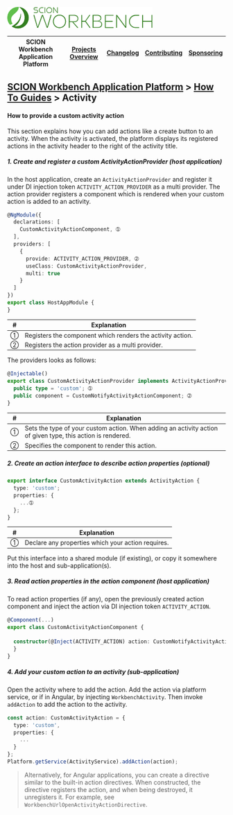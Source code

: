 <a href="/docs/site/application-platform/README.md"><img src="/resources/branding/scion-workbench-banner.svg" height="50" alt="SCION Workbench Application Platform"></a>

| SCION Workbench Application Platform | [Projects Overview][menu-projects-overview] | [Changelog][menu-changelog] | [Contributing][menu-contributing] | [Sponsoring][menu-sponsoring] |  
| --- | --- | --- | --- | --- |

## [SCION Workbench Application Platform][menu-home] > [How To Guides][menu-how-to] > Activity

#### How to provide a custom activity action

This section explains how you can add actions like a create button to an activity. When the activity is activated, the platform displays its registered actions in the activity header to the right of the activity title.

##### 1. Create and register a custom ActivityActionProvider (host application)

In the host application, create an `ActivityActionProvider` and register it under DI injection token `ACTIVITY_ACTION_PROVIDER` as a multi provider. The action provider registers a component which is rendered when your custom action is added to an activity.

```typescript
@NgModule({
  declarations: [
    CustomActivityActionComponent, ➀
  ],
  providers: [
    {
      provide: ACTIVITY_ACTION_PROVIDER, ➁
      useClass: CustomActivityActionProvider,
      multi: true
    }
  ]
})
export class HostAppModule {
}
```
|#|Explanation|
|-|-|
|➀|Registers the component which renders the activity action.|
|➁|Registers the action provider as a multi provider.|


The providers looks as follows:
```typescript
@Injectable()
export class CustomActivityActionProvider implements ActivityActionProvider {
  public type = 'custom'; ➀
  public component = CustomNotifyActivityActionComponent; ➁ 
}
```
|#|Explanation|
|-|-|
|➀|Sets the type of your custom action. When adding an activity action of given type, this action is rendered.|
|➁|Specifies the component to render this action.|

##### 2. Create an action interface to describe action properties (optional)

```typescript
export interface CustomActivityAction extends ActivityAction {
  type: 'custom';
  properties: {
    ...➀
  };
}
```
|#|Explanation|
|-|-|
|➀|Declare any properties which your action requires.|

Put this interface into a shared module (if existing), or copy it somewhere into the host and sub-application(s).

##### 3. Read action properties in the action component (host application)

To read action properties (if any), open the previously created action component and inject the action via DI injection token `ACTIVITY_ACTION`.

```typescript
@Component(...)
export class CustomActivityActionComponent {

  constructor(@Inject(ACTIVITY_ACTION) action: CustomNotifyActivityAction) {
  }
}
```

##### 4. Add your custom action to an activity (sub-application)

Open the activity where to add the action. Add the action via platform service, or if in Angular, by injecting `WorkbenchActivity`. Then invoke `addAction` to add the action to the activity.

```typescript
const action: CustomActivityAction = {
  type: 'custom',
  properties: {
    ...
  }
};
Platform.getService(ActivityService).addAction(action);
```

> Alternatively, for Angular applications, you can create a directive similar to the built-in action directives. When constructed, the directive registers the action, and when being destroyed, it unregisters it. For example, see `WorkbenchUrlOpenActivityActionDirective`.

[menu-how-to]: /docs/site/application-platform/howto/how-to.md

[menu-home]: /docs/site/application-platform/README.md
[menu-projects-overview]: https://github.com/SchweizerischeBundesbahnen/scion-workbench/blob/master/docs/site/projects-overview.md
[menu-changelog]: https://github.com/SchweizerischeBundesbahnen/scion-workbench/blob/master/docs/site/changelog/changelog.md
[menu-contributing]: https://github.com/SchweizerischeBundesbahnen/scion-workbench/blob/master/CONTRIBUTING.md
[menu-sponsoring]: https://github.com/SchweizerischeBundesbahnen/scion-workbench/blob/master/docs/site/sponsoring.md
